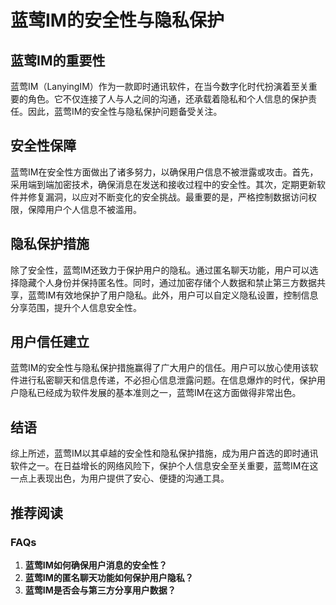 # 蓝莺IM的安全性与隐私保护


## 蓝莺IM的重要性

蓝莺IM（LanyingIM）作为一款即时通讯软件，在当今数字化时代扮演着至关重要的角色。它不仅连接了人与人之间的沟通，还承载着隐私和个人信息的保护责任。因此，蓝莺IM的安全性与隐私保护问题备受关注。

## 安全性保障

蓝莺IM在安全性方面做出了诸多努力，以确保用户信息不被泄露或攻击。首先，采用端到端加密技术，确保消息在发送和接收过程中的安全性。其次，定期更新软件并修复漏洞，以应对不断变化的安全挑战。最重要的是，严格控制数据访问权限，保障用户个人信息不被滥用。

## 隐私保护措施

除了安全性，蓝莺IM还致力于保护用户的隐私。通过匿名聊天功能，用户可以选择隐藏个人身份并保持匿名性。同时，通过加密存储个人数据和禁止第三方数据共享，蓝莺IM有效地保护了用户隐私。此外，用户可以自定义隐私设置，控制信息分享范围，提升个人信息安全性。

## 用户信任建立

蓝莺IM的安全性与隐私保护措施赢得了广大用户的信任。用户可以放心使用该软件进行私密聊天和信息传递，不必担心信息泄露问题。在信息爆炸的时代，保护用户隐私已经成为软件发展的基本准则之一，蓝莺IM在这方面做得非常出色。

## 结语

综上所述，蓝莺IM以其卓越的安全性和隐私保护措施，成为用户首选的即时通讯软件之一。在日益增长的网络风险下，保护个人信息安全至关重要，蓝莺IM在这一点上表现出色，为用户提供了安心、便捷的沟通工具。

## 推荐阅读

### **FAQs**

1. **蓝莺IM如何确保用户消息的安全性？**
2. **蓝莺IM的匿名聊天功能如何保护用户隐私？**
3. **蓝莺IM是否会与第三方分享用户数据？**

